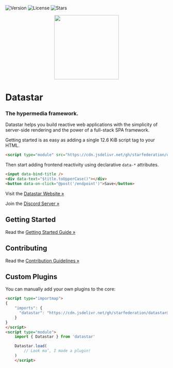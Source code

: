 ![Version](https://img.shields.io/github/package-json/v/starfederation/datastar?filename=library/package.json)
![License](https://img.shields.io/github/license/starfederation/datastar)
![Stars](https://img.shields.io/github/stars/starfederation/datastar?style=flat)

<p align="center"><img width="200" src="https://data-star.dev/static/images/rocket.webp"></p>

# Datastar

### The hypermedia framework.

Datastar helps you build reactive web applications with the simplicity of server-side rendering and the power of a full-stack SPA framework.

Getting started is as easy as adding a single 12.6 KiB script tag to your HTML.

```html
<script type="module" src="https://cdn.jsdelivr.net/gh/starfederation/datastar@v1.0.0-beta.1/bundles/datastar.js"></script>
```

Then start adding frontend reactivity using declarative <code>data-*</code> attributes.

```html
<input data-bind-title />
<div data-text="$title.toUpperCase()"></div>
<button data-on-click="@post('/endpoint')">Save</button>
```

Visit the [Datastar Website »](https://data-star.dev/)

Join the [Discord Server »](https://discord.com/channels/1296224603642925098/1296224603642925102)

## Getting Started

Read the [Getting Started Guide »](https://data-star.dev/guide/getting_started)

## Contributing

Read the [Contribution Guidelines »](https://github.com/starfederation/datastar/blob/develop/CONTRIBUTING.md)

## Custom Plugins

You can manually add your own plugins to the core:

```html
<script type="importmap">
{
    "imports": {
      "datastar": "https://cdn.jsdelivr.net/gh/starfederation/datastar@v1.0.0-beta.1/bundles/datastar.js"
    }
}
</script>
<script type="module">
    import { Datastar } from 'datastar'

    Datastar.load(
        // Look ma’, I made a plugin!
    )
    </script>
```